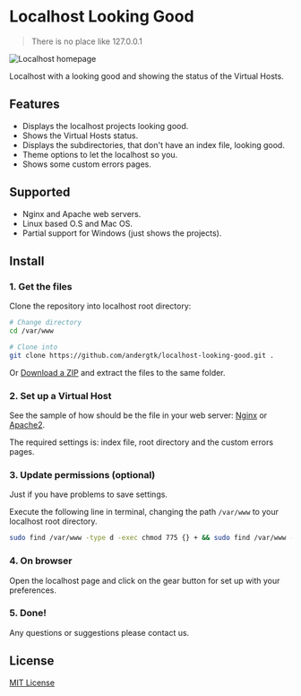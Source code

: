 # Localhost Looking Good

> There is no place like 127.0.0.1

![Localhost homepage](http://i.imgur.com/j6tgbHO.png)

Localhost with a looking good and showing the status of the Virtual Hosts.

## Features

+ Displays the localhost projects looking good.
+ Shows the Virtual Hosts status.
+ Displays the subdirectories, that don't have an index file, looking good.
+ Theme options to let the localhost so you.
+ Shows some custom errors pages.

## Supported

+ Nginx and Apache web servers.
+ Linux based O.S and Mac OS.
+ Partial support for Windows (just shows the projects).

## Install

### 1. Get the files

Clone the repository into localhost root directory:

```bash
# Change directory
cd /var/www

# Clone into
git clone https://github.com/andergtk/localhost-looking-good.git .
```

Or [Download a ZIP](https://github.com/andergtk/localhost-looking-good/archive/master.zip)
and extract the files to the same folder.

### 2. Set up a Virtual Host

See the sample of how should be the file in your web server: [Nginx](.localhost/sample-nginx.conf)
or [Apache2](.localhost/sample-apache.conf).

The required settings is: index file, root directory and the custom errors pages.

### 3. Update permissions (optional)

Just if you have problems to save settings.

Execute the following line in terminal, changing the path `/var/www` to your
localhost root directory.

```bash
sudo find /var/www -type d -exec chmod 775 {} + && sudo find /var/www -type f -exec chmod 664 {} +
```

### 4. On browser

Open the localhost page and click on the gear button for set up with your
preferences.

### 5. Done!

Any questions or suggestions please contact us.

## License

[MIT License](LICENSE)
